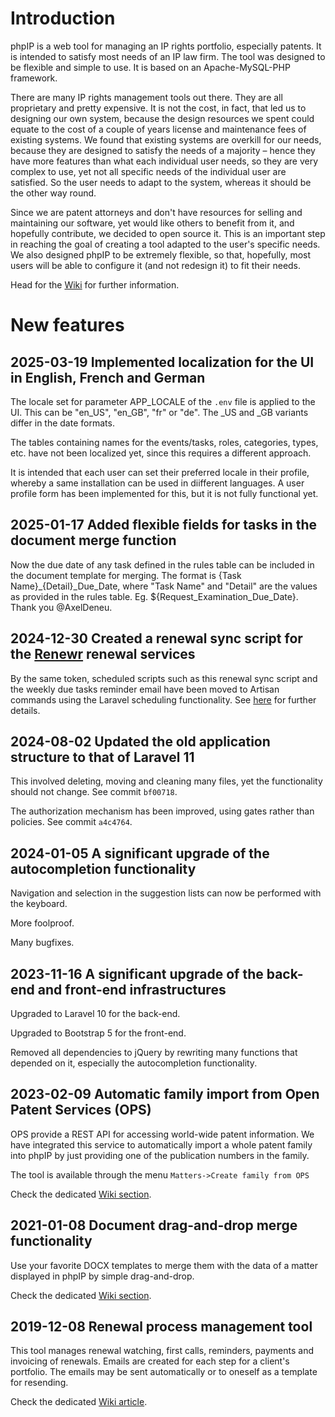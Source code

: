 # Introduction #

phpIP is a web tool for managing an IP rights portfolio, especially patents. It is intended to satisfy most needs of an IP law firm. The tool was designed to be flexible and simple to use. It is based on an Apache-MySQL-PHP framework.

There are many IP rights management tools out there. They are all proprietary and pretty expensive. It is not the cost, in fact, that led us to designing our own system, because the design resources we spent could equate to the cost of a couple of years license and maintenance fees of existing systems. We found that existing systems are overkill for our needs, because they are designed to satisfy the needs of a majority – hence they have more features than what each individual user needs, so they are very complex to use, yet not all specific needs of the individual user are satisfied. So the user needs to adapt to the system, whereas it should be the other way round.

Since we are patent attorneys and don't have resources for selling and maintaining our software, yet would like others to benefit from it, and hopefully contribute, we decided to open source it. This is an important step in reaching the goal of creating a tool adapted to the user's specific needs. We also designed phpIP to be extremely flexible, so that, hopefully, most users will be able to configure it (and not redesign it) to fit their needs.

Head for the [Wiki](https://github.com/jjdejong/phpip/wiki) for further information.

# New features

## 2025-03-19 Implemented localization for the UI in English, French and German

The locale set for parameter APP_LOCALE of the `.env` file is applied to the UI. This can be "en_US", "en_GB", "fr" or "de". The _US and _GB variants differ in the date formats. 

The tables containing names for the events/tasks, roles, categories, types, etc. have not been localized yet, since this requires a different approach. 

It is intended that each user can set their preferred locale in their profile, whereby a same installation can be used in diifferent languages. A user profile form has been implemented for this, but it is not fully functional yet.

## 2025-01-17 Added flexible fields for tasks in the document merge function

Now the due date of any task defined in the rules table can be included in the document template for merging. The format is {Task Name}_{Detail}_Due_Date, where "Task Name" and "Detail" are the values as provided in the rules table. Eg. ${Request_Examination_Due_Date}. Thank you @AxelDeneu.

## 2024-12-30 Created a renewal sync script for the [Renewr](https://www.renewr.io/) renewal services

By the same token, scheduled scripts such as this renewal sync script and the weekly due tasks reminder email have been moved to Artisan commands using the Laravel scheduling functionality. See [here](https://github.com/jjdejong/phpip/wiki/Renewal-Management#renewr) for further details.

## 2024-08-02 Updated the old application structure to that of Laravel 11

This involved deleting, moving and cleaning many files, yet the functionality should not change. See commit `bf00718`.

The authorization mechanism has been improved, using gates rather than policies. See commit `a4c4764`.

## 2024-01-05 A significant upgrade of the autocompletion functionality

Navigation and selection in the suggestion lists can now be performed with the keyboard.

More foolproof.

Many bugfixes.

## 2023-11-16 A significant upgrade of the back-end and front-end infrastructures

Upgraded to Laravel 10 for the back-end.

Upgraded to Bootstrap 5 for the front-end.

Removed all dependencies to jQuery by rewriting many functions that depended on it, especially the autocompletion functionality.

## 2023-02-09 Automatic family import from Open Patent Services (OPS)
 
OPS provide a REST API for accessing world-wide patent information. We have integrated this service to automatically import a whole patent family into phpIP by just providing one of the publication numbers in the family.

The tool is available through the menu `Matters->Create family from OPS`
 
Check the dedicated [Wiki section](https://github.com/jjdejong/phpip/wiki/Automatic-patent-family-import-from-Open-Patent-Services-(OPS)).

## 2021-01-08 Document drag-and-drop merge functionality

Use your favorite DOCX templates to merge them with the data of a matter displayed in phpIP by simple drag-and-drop.

Check the dedicated [Wiki section](https://github.com/jjdejong/phpip/wiki/Templates-(email-and-documents)#document-template-usage).

## 2019-12-08 Renewal process management tool

This tool manages renewal watching, first calls, reminders, payments and invoicing of renewals. Emails are created for each step for a client's portfolio. The emails may be sent automatically or to oneself as a template for resending.

Check the dedicated [Wiki article](https://github.com/jjdejong/phpip/wiki/Renewal-Management).
